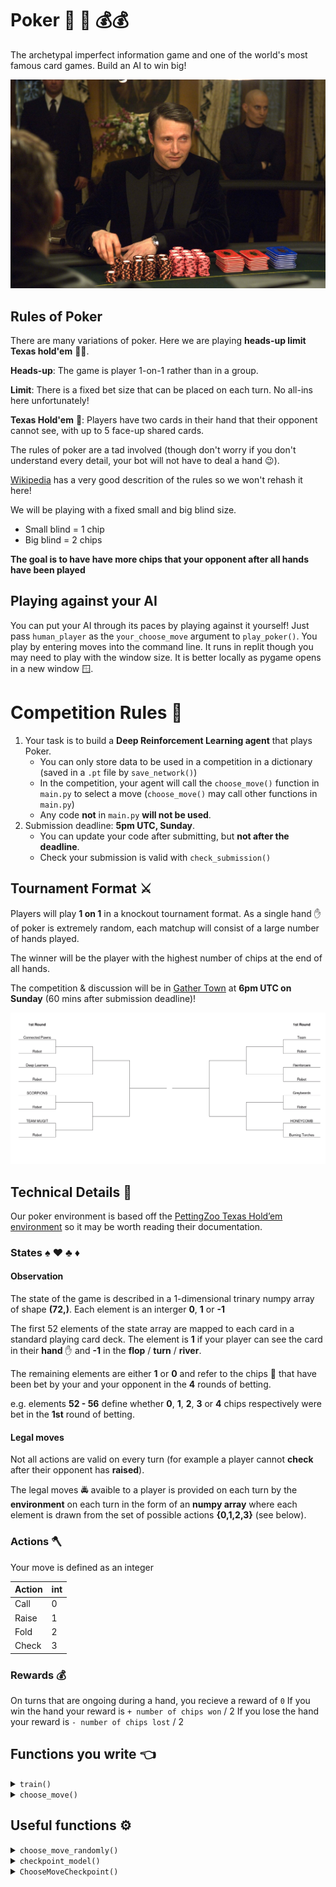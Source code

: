 # Poker :slot_machine: :slot_machine: :moneybag::moneybag:

The archetypal imperfect information game and one of the world's most famous card games. Build an AI to win big!

![Make sure your AI doesn't cry blood when bluffing](images/casino_royal.jpeg)

## Rules of Poker

There are many variations of poker. Here we are playing **heads-up limit Texas hold'em** :cowboy_hat_face::cowboy_hat_face:.

**Heads-up**: The game is player 1-on-1 rather than in a group.

**Limit**: There is a fixed bet size that can be placed on each turn. No all-ins here unfortunately!

**Texas Hold'em** :cowboy_hat_face:: Players have two cards in their hand that their opponent cannot see, with up to 5 face-up shared cards.

The rules of poker are a tad involved (though don't worry if you don't understand every detail, your bot will not have to deal a hand :wink:).

[Wikipedia](https://en.wikipedia.org/wiki/Texas_hold_%27em#Rules) has a very good descrition of the rules so we won't rehash it here!

We will be playing with a fixed small and big blind size.

- Small blind = 1 chip
- Big blind = 2 chips

**The goal is to have have more chips that your opponent after all hands have been played**

## Playing against your AI
You can put your AI through its paces by playing against it yourself! Just pass `human_player` as the `your_choose_move` argument to `play_poker()`. You play by entering moves into the command line. It runs in replit though you may need to play with the window size. It is better locally as pygame opens in a new window :window:.


# Competition Rules :scroll:

1. Your task is to build a **Deep Reinforcement Learning agent** that plays Poker.
   - You can only store data to be used in a competition in a dictionary (saved in a `.pt` file by `save_network()`)
   - In the competition, your agent will call the `choose_move()` function in `main.py` to select a move (`choose_move()` may call other functions in `main.py`)
   - Any code **not** in `main.py` **will not be used**.
2. Submission deadline: **5pm UTC, Sunday**.
   - You can update your code after submitting, but **not after the deadline**.
   - Check your submission is valid with `check_submission()`

## Tournament Format :crossed_swords:

Players will play **1 on 1** in a knockout tournament format. As a single hand :hand: of poker is extremely random, each matchup will consist of a large number of hands played.

The winner will be the player with the highest number of chips at the end of all hands.

The competition & discussion will be in [Gather Town](https://app.gather.town/app/nJwquzJjD4TLKcTy/Delta%20Academy) at **6pm UTC on Sunday** (60 mins after submission deadline)!

![Example knockout tournament tree](images/tournament_tree.png)

## Technical Details :hammer:

Our poker environment is based off the [PettingZoo Texas Hold’em environment](https://www.pettingzoo.ml/classic/texas_holdem) so it may be worth reading their documentation.

### States :spades: :hearts: :clubs: :diamonds:

#### Observation

The state of the game is described in a 1-dimensional trinary numpy array of shape **(72,)**. Each element is an interger **0**, **1** or **-1**

The first 52 elements of the state array are mapped to each card in a standard playing card deck. The element is **1** if your player can see the card in their **hand** :hand: and **-1** in the **flop** / **turn** / **river**.


The remaining elements are either **1** or **0** and refer to the chips :fries: that have been bet by your and your opponent in the **4** rounds of betting.

e.g. elements **52 - 56** define whether **0**, **1**, **2**, **3** or **4** chips respectively were bet in the **1st** round of betting.

#### Legal moves

Not all actions are valid on every turn (for example a player cannot **check** after their opponent has **raised**).

The legal moves :oncoming_police_car: avaible to a player is provided on each turn by the **environment** on each turn in the form of an **numpy array** where each element is drawn from the set of possible actions **{0,1,2,3}** (see below).

### Actions :axe:

Your move is defined as an integer

| Action | int |
| ------ | --- |
| Call   | 0   |
| Raise  | 1   |
| Fold   | 2   |
| Check  | 3   |

### Rewards :moneybag:

On turns that are ongoing during a hand, you recieve a reward of `0`
If you win the hand your reward is `+ number of chips won` / 2
If you lose the hand your reward is `- number of chips lost` / 2

## Functions you write :point_left:

<details>
<summary><code style="white-space:nowrap;">  train()</code></summary>
Write this to train your network from experience in the environment.
<br />
<br />
Return the trained network so it can be saved.
</details>

<details>
<summary><code style="white-space:nowrap;">  choose_move()</code></summary>
This acts greedily given the state and policy network.
<br />
<br />
In the competition, the <code style="white-space:nowrap;">choose_move()</code> function is called to make your next move. Takes the state as input and outputs an action.
</details>

## Useful functions :gear:

<details>
<summary><code style="white-space:nowrap;">  choose_move_randomly()</code></summary>
Acts randomly  (but legally) given the current state of the game
</details>

<details>
<summary><code style="white-space:nowrap;">  checkpoint_model()</code></summary>
Save a checkpoint of your model so you can train against it in self-play
</details>

<details>
<summary><code style="white-space:nowrap;">  ChooseMoveCheckpoint()</code></summary>
Interface to allow the <code style="white-space:nowrap;">opponent_choose_move()</code> function in an environment to be set as a previously saved model checkpoint. The env can be initialised as follows as outlined in our main.py template.
</details>
